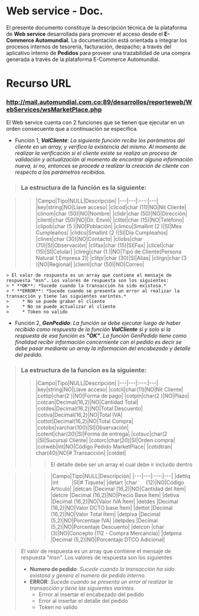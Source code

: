 # Web service - Doc.

El presente documento constituye la descripción técnica de la plataforma de **Web service** desarrollada para promover el acceso desde el **E-Commerce Automundial.** La documentación está orientada a integrar los procesos internos de tesorería, facturación, despacho; a través del aplicativo interno de **Pedidos** para proveer una trazabilidad de una compra generada a través de la plataforma E-Commerce Automundial.

# Recurso URL
### http://mail.automundial.com.co:89/desarrollos/reporteweb/WebServices/wsMarketPlace.php

El Web service cuenta con 2 funciones que se tienen que ejecutar en un orden consecuente que a continuación se especifica.

* Función 1, ***ValCliente***: *La siguiente función recibe los parámetros del cliente en un array, y verifica la existencia del mismo. Al momento de realizar la verificación si el cliente existe se realiza un proceso de validación y actualización al momento de encontrar alguna información nueva, si no, entonces se procede a realizar la creación de cliente con respecto a los parámetros recibidos.*

> ###  La estructura de la función es la siguiente:

  >>|Campo|Tipo|NULL|Descripción|
  |---|---|:---:|---|
  |key|string|NO|Llave acceso|
  |clicod|char (11)|NO|Nit Cliente|
  |clinom|char (50)|NO|Nombre|
  |clidir|char (50)|NO|Dirección|
  |client|char (50)|NO|Dir. Envió|
  |clitel|char (15)|NO|Teléfono|
  |clipob|char (5 )|NO|Población|
  |climcu|Smallint (2 )|SI|Mes Cumpleaños|
  |clidcu|Smallint (2 )|SI|Día Cumpleaños|
  |clines|char (30)|NO|Contacto|
  |cliobs|char (70)|SI|Observación|
  |clifax|char (15)|SI|Fax|
  |clicel|char (15)|SI|Celular|
  |clireg|char (1 )|NO|Tipo de Cliente(Persona Natural 1,Empresa 2)|
  |clitpr|char (30)|SI|Alias|
  |clirgn|char (3 )|NO|Regional|
  |clieml|char (50)|NO|Correo|

    > El valor de respuesta es un array que contiene el mensaje de respuesta "msn". Los valores de respuesta son los siguientes:
    > * **OK**: *Sucede cuando la transacción ha sido existosa.*
    > * **ERROR**: *Sucede cuando se presenta un error al realizar la transacción y tiene las siguientes varintes.*
    >     * No se puede grabar el cliente
    >     * No se puede actualizar el cliente
    >     * Token no valido

* Función 2, ***GenPedido***: *La función se debe ejecutar luego de haber recibido como respuesta de la función **ValCliente** si y solo si la respuesta de esa función es **"OK"**.*
*La función GenPedido tiene como finalidad recibir información concerniente con el pedido es decir se debe pasar mediante un array la información del encabezado y detalle del pedido.*

> ###  La estructura de la funcion es la siguiente:
>>|Campo|Tipo|NULL|Descripción|
|---|---|:---:|---|
|key|string|NO|Llave acceso|
|cotcli|char(11)|NO|Nit Cliente|
|cottip|char(2 )|NO|Forma de pago|
|cotpln|char(2 )|NO|Plazo|
|cotcan|Decimal(16,2)|NO|Cantidad Total|
|cotdes|Decimal(16,2)|NO|Total Descuento|
|cotiva|Decimal(16,2)|NO|Total IVA|
|cottot|Decimal(16,2)|NO|Total Compra|
|cotobs|varchar(100)|SI|Observación|
|cotent|char(30)|SI|Forma de entrega|
|cotsuc|char(2 )|SI|Sucursal Cliente|
|cotorc|char(20)|SI|Orden compra|
|cotweb|int|NO|Código Pedido MarketPlace|
|cotidtran| char(40)|NO|# Transacción|
|cotdet|
>>>  El detalle debe ser un array el cual debe ir incluido dentro


>>>  |Campo|Tipo|NULL|Descripción|
|---|---|:---:|---|
|dettiq  |int           |SI|# Tiquete|
|detart  |char      (12)|NO|Código Articulo|
|detcan  |Decimal (16,2)|NO|Cantidad del ítem|
|detcre  |Decimal (16,2)|NO|Precio Base Ítem|
|detiva  |Decimal (16,2)|NO|Valor IVA Ítem|
|detdes  |Decimal (16,2)|NO|Valor DCTO base Ítem|
|dettot  |Decimal (16,2)|NO|Valor Total Ítem|
|detpiva |Decimal  (5,2)|NO|Porcentaje IVA|
|detpdes |Decimal  (5,2)|NO|Porcentaje Descuento|
|detcon  |char       (3)|NO|Concepto (112 - Compra Mercancía)|
|detpma  |Decimal  (5,2)|NO|Porcentaje DTCO Adicional|

>El valor de respuesta es un array que contiene el mensaje de respuesta "msn". Los valores de respuesta son los siguientes
> * **Numero de pedido**: *Sucede cuando la transacción ha sido existosa y genera el numero de pedido interno.*
> * **ERROR**: *Sucede cuando se presenta un error al realizar la transacción y tiene las siguientes varintes.*
>     * Errror al insertar el encabezado del pedido
>     * Error al insertar el detalle del pedido
>     * Token no valido
